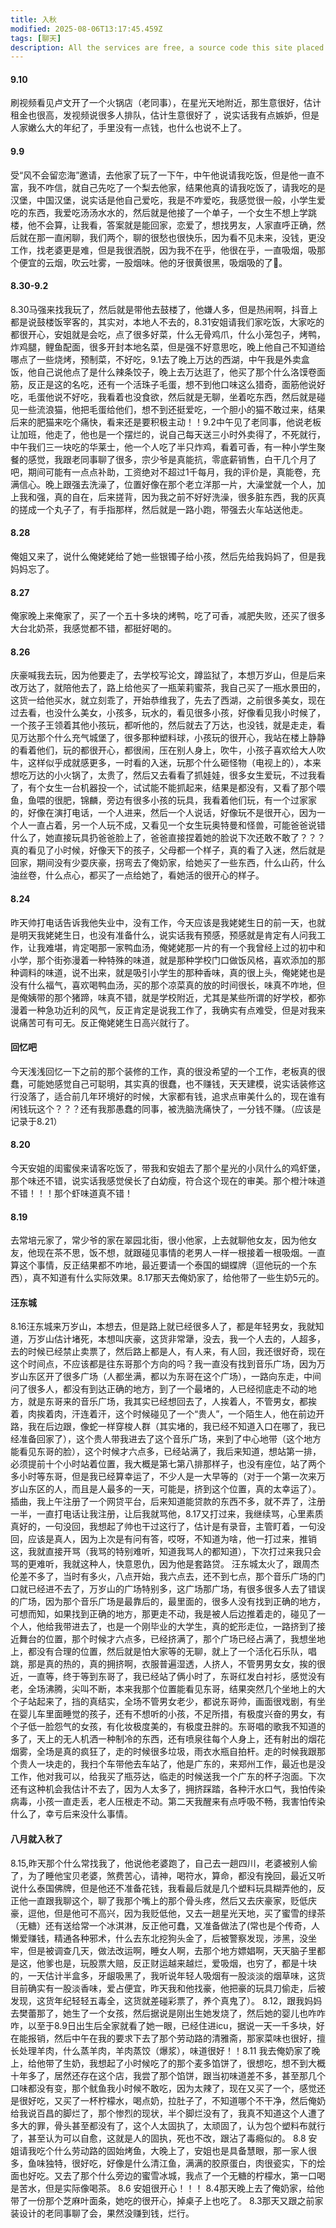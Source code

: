 ```yaml
---
title: 入秋
modified: 2025-08-06T13:17:45.459Z
tags: [聊天]
description: All the services are free, a source code this site placed on github repository and intergration with netlify service, another service that you can use is github page for hosting your own static site.
---
```

#### 9.10
刷视频看见卢文开了一个火锅店（老同事），在星光天地附近，那生意很好，估计租金也很高，发视频说很多人排队，估计生意很好了 ，说实话我有点嫉妒，但是人家嫩么大的年纪了，手里没有一点钱，也什么也说不上了。
#### 9.9
受“风不会留恋海”邀请，去他家了玩了一下午，中午他说请我吃饭，但是他一直不富，我不咋信，就自己先吃了一个梨去他家，结果他真的请我吃饭了，请我吃的是汉堡，中国汉堡，说实话是他自己爱吃，我是不咋爱吃，我感觉很一般，小学生爱吃的东西，我爱吃汤汤水水的，然后就是他接了一个单子，一个女生不想上学跳楼，他不会算，让我看，答案就是能回家，恋爱了，想找男友，人家直呼正确，然后就在那一直闲聊，我们两个，聊的很愁也很快乐，因为看不见未来，没钱，更没工作，找老婆更是难，但是我很洒脱，因为我不在乎，他很在乎，一直吸烟，吸那个便宜的云烟，吹云吐雾，一股烟味。他的牙很黄很黑，吸烟吸的了🤣。
#### 8.30-9.2
8.30马强来找我玩了，然后就是带他去鼓楼了，他嫌人多，但是热闹啊，抖音上都是说鼓楼饭宰客的，其实对，本地人不去的，8.31安姐请我们家吃饭，大家吃的都很开心，安姐就是会吃，点了很多好菜，什么无骨鸡爪，什么小笼包子，烤鸭，炸鸡腿，鲤鱼配面，很多开封本地名菜，但是强不好意思吃，晚上他自己不知道给哪点了一些烧烤，预制菜，不好吃，9.1去了晚上万达的西湖，中午我是外卖盒饭，他自己说他点了是什么辣条饺子，晚上去万达逛了，他买了那个什么洛馍卷面筋，反正是这的名吃，还有一个活珠子毛蛋，想不到他口味这么猎奇，面筋他说好吃，毛蛋他说不好吃，我看着也没食欲，然后就是无聊，坐着吃东西，然后就是碰见一些流浪猫，他把毛蛋给他们，想不到还挺爱吃，一个胆小的猫不敢过来，结果后来的肥猫来吃个痛快，看来还是要积极主动！！9.2中午见了老同事，他说老板让加班，他走了，他也是一个摆烂的，说自己每天送三小时外卖得了，不死就行，中午我们三一块吃的华莱士，他一个人吃了半只炸鸡，看着可香，有一种小学生聚餐的感觉，我跟老同事聊了很多，宗少爷是真能抗，零底薪销售，白干几个月了吧，期间可能有一点点补助，工资绝对不超过1千每月，我的评价是，真能卷，充满信心。晚上跟强去洗澡了，位置好像在那个老立洋那一片，大澡堂就一个人，加上我和强，真的自在，后来搓背，因为我之前不好好洗澡，很多脏东西，我的灰真的搓成一个丸子了，有手指那样，然后就是一路小跑，带强去火车站送他走。
#### 8.28
俺姐又来了，说什么俺姥姥给了她一些银镯子给小孩，然后先给我妈妈了，但是我妈妈忘了。
#### 8.27
俺家晚上来俺家了，买了一个五十多块的烤鸭，吃了可香，减肥失败，还买了很多大台北奶茶，我感觉都不错，都挺好喝的。
#### 8.26 
庆豪喊我去玩，因为他要走了，去学校写论文，蹲监狱了，本想万岁山，但是后来改万达了，就陪他去了，路上给他买了一瓶茉莉蜜茶，我自己买了一瓶水景田的，这货一给他买水，就立刻乖了，开始恭维我了，先去了西湖，之前很多美女，现在过去看，也没什么美女，小孩多，玩水的，看见很多小孩，好像看见我小时候了，一个孩子王领着其他小孩玩，都听他的，然后就去了万达，也没钱，就是走走，看见万达那个什么充气城堡了，很多那种塑料球，小孩玩的很开心，我站在楼上静静的看着他们，玩的都很开心，都很闹，压在别人身上，吹牛，小孩子喜欢给大人吹牛，这样似乎成就感更多，一时看的入迷，玩那个什么砸怪物（电视上的），本来想吃万达的小火锅了，太贵了，然后又去看看了抓娃娃，很多女生爱玩，不过我看了，有个女生一台机器投一个，试试能不能抓起来，结果是都没有，又看了那个喂鱼，鱼喂的很肥，锦麟，旁边有很多小孩的玩具，我看着他们玩，有一个过家家的，好像在演打电话，一个人进来，然后一个人说话，好像玩不是很开心，因为一个人一直占着，另一个人玩不成，又看见一个女生玩奥特曼和怪兽，可能爸爸说错什么了，她直接玩具扔爸爸脸上了，爸爸直接捏着她的脸说下次还敢不敢了？？？真的看见了小时候，好像天下的孩子，父母都一个样子，真的看了入迷，然后就是回家，期间没有少耍庆豪，拐弯去了俺奶家，给她买了一些东西，什么山药，什么油丝卷，什么点心，都买了一点给她了，看她活的很开心的样子。
#### 8.24
昨天帅打电话告诉我他失业中，没有工作，今天应该是我姥姥生日的前一天，也就是明天我姥姥生日，也没有准备什么，说实话我有预感，预感就是肯定有人问我工作，让我难堪，肯定喝那一家鸭血汤，俺姥姥那一片的有一个我曾经上过的初中和小学，那个街弥漫着一种特殊的味道，就是那种学校门口做饭风格，喜欢添加的那种调料的味道，说不出来，就是吸引小学生的那种香味，真的很上头，俺姥姥也是没有什么福气，喜欢喝鸭血汤，买的那个凉菜真的放的时间很长，味真不咋地，但是俺姨带的那个猪蹄，味真不错，就是学校附近，尤其是某些所谓的好学校，都弥漫着一种急功近利的风气，反正肯定是说我工作了，我确实有点难受，但是对我来说痛苦可有可无。反正俺姥姥生日高兴就行了。
#### 回忆吧
今天浅浅回忆一下之前的那个装修的工作，真的很没希望的一个工作，老板真的很蠢，可能她感觉自己可聪明，其实真的很蠢，也不赚钱，天天建模，说实话装修这行没落了，适合前几年环境好的时候，大家都有钱，追求点审美什么的，现在谁有闲钱玩这个？？？还有我那愚蠢的同事，被洗脑洗痛快了，一分钱不赚。（应该是记录于8.21）
#### 8.20
今天安姐的闺蜜侯来请客吃饭了，带我和安姐去了那个星光的小凤什么的鸡虾堡，那个味还不错，说实话我感觉侯长了白幼瘦，符合这个现在的审美。那个橙汁味道不错！！！那个虾味道真不错！
#### 8.19
去常培元家了，常少爷的家在翠园北街，很小他家，上去就聊他女友，因为他女友，他现在茶不思，饭不想，就跟碰见事情的老男人一样一根接着一根吸烟。一直算这个事情，反正结果都不咋地，最近要请一个泰国的蝴蝶牌（逗他玩的一个东西），真不知道有什么实际效果。8.17那天去俺奶家了，给他带了一些生奶5元的。
#### 汪东城
8.16汪东城来万岁山，本想去，但是路上就已经很多人了，都是年轻男女，我就知道，万岁山估计堵死，本想叫庆豪，这货非常犟，没去，我一个人去的，人超多，去的时候已经禁止卖票了，然后路上都是人，有人来，有人回，我还很好奇，现在这个时间点，不应该都是往东哥那个方向的吗？我一直没有找到音乐广场，因为万岁山东区开了很多广场（人都坐满，都以为东哥在这个广场），一路向东走，中间问了很多人，都没有到达正确的地方，到了一个最堵的，人已经彻底走不动的地方，就是东哥来的音乐广场，我其实已经想回去了，人挨着人，不管男女，都挨着，肉挨着肉，汗连着汗，这个时候碰见了一个“贵人”，一个陌生人，他在前边开路，我在后边跟，像蛇一样穿梭人群（其实堵的，我已经不知道入口在哪了，我已经准备回家了），这个贵人带我进去了这个音乐广场，来到了中心地带（这个地方能看见东哥的脸），这个时候才六点多，已经站满了，我后来知道，想站第一排，必须提前十个小时站着位置，我大概是第七第八排那样子，也没有座位，站了两个多小时等东哥，但是我已经算幸运了，不少人是一大早等的（对于一个第一次来万岁山东区的人，而且是人最多的一天，可能是，挤到这个位置，真的太幸运了）。插曲，我上午注册了一个网贷平台，后来知道能贷款的东西不多，就不弄了，注册一半，一直打电话让我注册，让后我就骂他，8.17又打过来，我继续骂，心里素质真好的，一句没回，我想起了帅也干过这行了，估计是有录音，主管盯着，一句没回，应该是真人，因为上次是有问有答，哎呀，不知道为啥，他一打过来，推销这，我就直接开骂（我骂的特别难听，知道我骂人的都知道），下次打过来我只会骂的更难听，我就这种人，快意恩仇，因为他是套路贷。
汪东城太火了，跟周杰伦差不多了，当时有多火，八点开始，我六点去，还不到七点，那个音乐广场的门口就已经进不去了，万岁山的广场特别多，这广场那广场，有很多很多人去了错误的广场，因为那个音乐广场是最靠后的，最里面的，很多人没有找到正确的地方，可想而知，如果找到正确的地方，那更走不动，我是被人后边推着走的，碰见了一个人，他给我带进去了，也是一个刚毕业的大学生，真的蛇形走位，一路挤到了接近舞台的位置，那个时候才六点多，已经挤满了，那个广场已经占满了，我想坐地上，都没有合理的位置，然后就是怕大家等的无聊，就上了一个活化石乐队，唱跳，那是真的热的，真的拥挤啊，衣服普遍湿透，人挤人，不管男男女女，挨的很近，一直等，终于等到东哥了，我已经站了俩小时了，东哥红发白衬衫，感觉没有老，全场沸腾，尖叫不断，本来我那个位置能看见东哥，结果突然几个坐地上的大个子站起来了，挡的真结实，全场不管男女老少，都说东哥帅，画面很戏剧，有坐在婴儿车里面睡觉的孩子，还有不想听的小孩，不足所措，有极度兴奋的男女，有个子低一脸怨气的女孩，有化妆极度美的，有极度丑胖的。东哥唱的歌我不知道的多了，天上的无人机洒一种制冷的东西，还有喷泉往每个人身上，还有射出的烟花烟雾，全场是真的疯狂了，走的时候很多垃圾，雨衣水瓶自拍杆。走的时候我跟那个贵人一块走的，我扫个车带他去车站了，他是广东的，来郑州工作，最近也是没工作，他对我可以，给我买了瓶芬达，临走的时候送我一个广东的杯子泡面。下次还有这种机会我估计不去了，因为人太多了，拥挤踩踏，各种汗水口气，我怕传染病毒，小孩一直走丢，老人压根走不动。第二天我醒来有点呼吸不畅，我害怕传染什么了，幸亏后来没什么事情。

#### 八月就入秋了
8.15,昨天那个什么常找我了，他说他老婆跑了，自己去一趟四川，老婆被别人偷了，为了睡他宝贝老婆，煞费苦心，请神，喝符水，算命，都没有挽回，最近又听说什么泰国佛牌，但是他还不准备花钱，我看最后就是几个塑料玩具糊弄他的，反正他一直跟我聊这个，聊了我那个嘴上的那个骨头疼，然后又去庆豪家，贬低庆豪，逗他，但是他可不高兴，因为我贬低他，又去一趟星光天地，买了蜜雪的绿茶（无糖）还有送给常一个冰淇淋，反正他可蠢，又准备做法了(常也是个传奇，人懒爱赚钱，精通各种邪术，什么去东北挖狗头金了，后被警察发现，涉黑，没坐牢，但是被调查几天，做法改运啊，睡女人啊，去那个地方嫖娼啊，天天脑子里都是这，他爹也是，玩股票大赔，反正财运越来越烂，爱吸烟，也穷了，都是十块的，一天估计半盒多，牙龈吸黑了，我听说年轻人吸烟有一股淡淡的烟草味，这货目前确实有一股淡香味，爱占便宜，昨天我和他找豪，他把豪的玩具刀偷走，后被发现，这货年纪轻轻五毒全，这货就差碰彩票了，养个真鬼了）。
8.12，跟我妈妈去樊蕾那了，她生了一个女孩，然后据说是刚出生她发烧了，然后她的婴儿也咋咋咋，以至于8.9日出生后全家就看了她一眼，已经住进icu，据说一天一千多块，好在能报销，然后中午在我的要求下去了那个劳动路的清雅斋，那家菜味也很好，擅长处理羊肉，什么蒸羊肉，羊肉蒸饺（爆浆），味道很好！！8.11 我去俺奶家了晚上，给他带了生奶，我想起了小时候吃了的那个麦多馅饼了，很想吃，想不到大概十年多了，居然还存在这个店，我尝了那个馅饼，跟当初味道差不多，甚至那几个口味都没有变，那个鱿鱼我小时候不敢吃，因为太辣了，现在又买了一个，感觉还是很好吃，又买了一杯柠檬水，喝点奶，拉肚子了，不知道哪个不干净，然后俺奶给我说百昌的脚烂了，那个惨烈的现状，半个脚烂没有了，我真不知道这个人遭了多大的罪，骨头甚至都没有了，这个人太固执了，太顽固了，认为包个塑料布就行了，甚至认为可以自愈，这就是人的固执，死也不改，跟沾了毒瘾似的。
8.8 安姐请我吃个什么劳动路的固始烤鱼，大晚上了，安姐也是具备慧眼，那一家人很多，鱼味独特，很好吃，好像是什么清江鱼，满满的胶原蛋白，肉很瓷实，下的烩面也好吃。又去了那个什么旁边的蜜雪冰城，我点了一个无糖的柠檬水，第一口喝是苦水，但是实际像喝茶。
8.6 安姐很开心！！！
8.4那天晚上去了俺奶家，给他带了一份那个芝麻叶面条，她吃的很开心，掉桌子上也吃了。
8.3那天又跟之前家装设计的老同事聊了会，果然没赚到钱，烂行。
